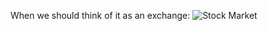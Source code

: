 When we should think of it as an exchange:
![Stock Market](https://dl.dropboxusercontent.com/u/1795753/images/trading-floor.jpg)
